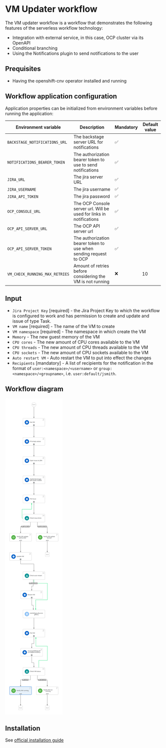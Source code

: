 # VM Updater workflow
The VM updater workflow is a workflow that demonstrates the following features of the serverless workflow technology:
* Integration with external service, in this case, OCP cluster via its OpenAPI 
* Conditional branching
* Using the Notifications plugin to send notifications to the user

## Prequisites
* Having the openshift-cnv operator installed and running

## Workflow application configuration
Application properties can be initialized from environment variables before running the application:

| Environment variable  | Description | Mandatory | Default value |
|-----------------------|-------------|-----------|---------------|
| `BACKSTAGE_NOTIFICATIONS_URL`      | The backstage server URL for notifications | ✅ | |
| `NOTIFICATIONS_BEARER_TOKEN`      | The authorization bearer token to use to send notifications | ✅ | |
| `JIRA_URL`      | The jira server URL | ✅ | |
| `JIRA_USERNAME`      | The jira username | ✅ | |
| `JIRA_API_TOKEN`      | The jira password | ✅ | |
| `OCP_CONSOLE_URL`   | The OCP Console server url. Will be used for links in notifications | ✅ | |
| `OCP_API_SERVER_URL`      | The OCP API server url | ✅ | |
| `OCP_API_SERVER_TOKEN`      | The authorization bearer token to use when sending request to OCP | ✅ | |
| `VM_CHECK_RUNNING_MAX_RETRIES`      | Amount of retries before considering the VM is not running | ❌ | 10 |


## Input
- `Jira Project Key` [required] - the Jira Project Key to which the workflow is configured to work and has permission to create and update and issue of type Task.
- `VM name` [required] - The name of the VM to create
- `VM namespace` [required] - The namespace in which create the VM
- `Memory` - The new guest memory of the VM
- `CPU cores` - The new amount of CPU cores available to the VM
- `CPU threads` - The new amount of CPU threads available to the VM
- `CPU sockets` - The new amount of CPU sockets available to the VM
- `Auto restart VM` - Auto restart the VM to put into effect the changes
- `Recipients` [mandatory] - A list of recipients for the notification in the format of `user:<namespace>/<username>` or `group:<namespace>/<groupname>`, i.e. `user:default/jsmith`.

## Workflow diagram
![VM Updater diagram](https://github.com/parodos-dev/serverless-workflows/blob/main/modify-vm-resources/modify-vm-resources.svg?raw=true)

## Installation

See [official installation guide](https://github.com/parodos-dev/serverless-workflows-config/blob/main/docs/main/modify-vm-resources)